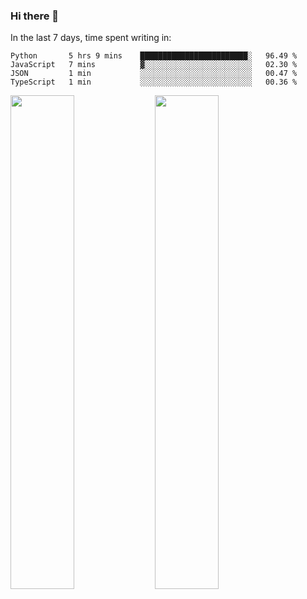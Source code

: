 ### Hi there 👋

In the last 7 days, time spent writing in:

<!--START_SECTION:waka-->
```text
Python       5 hrs 9 mins    ████████████████████████░   96.49 % 
JavaScript   7 mins          ▓░░░░░░░░░░░░░░░░░░░░░░░░   02.30 % 
JSON         1 min           ░░░░░░░░░░░░░░░░░░░░░░░░░   00.47 % 
TypeScript   1 min           ░░░░░░░░░░░░░░░░░░░░░░░░░   00.36 % 
```
<!--END_SECTION:waka-->

<img src="https://wakatime.com/share/@jimtje/5d0c92de-08f8-4a72-8f2f-6a9693d1e318.svg" width=45% height=45%> <img src="https://wakatime.com/share/@jimtje/501498ae-bda5-4da7-a89d-b40bcdd5556d.svg" width=45% height=45%>
